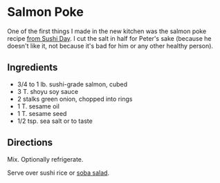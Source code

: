 [quick]: ../indices/quick.html

# Salmon Poke

One of the first things I made in the new kitchen was the salmon poke recipe [from Sushi Day](http://sushiday.com/archives/2014/05/26/salmon-poke/).  I cut the salt in half for Peter's sake (because he doesn't like it, not because it's bad for him or any other healthy person).

## Ingredients

* 3/4 to 1 lb. sushi-grade salmon, cubed
* 3 T. shoyu soy sauce
* 2 stalks green onion, chopped into rings
* 1 T. sesame oil
* 1 T. sesame seed
* 1/2 tsp. sea salt or to taste

## Directions

Mix.  Optionally refrigerate.  

Serve over sushi rice or [soba salad](../salad/sobaSalad.md).
